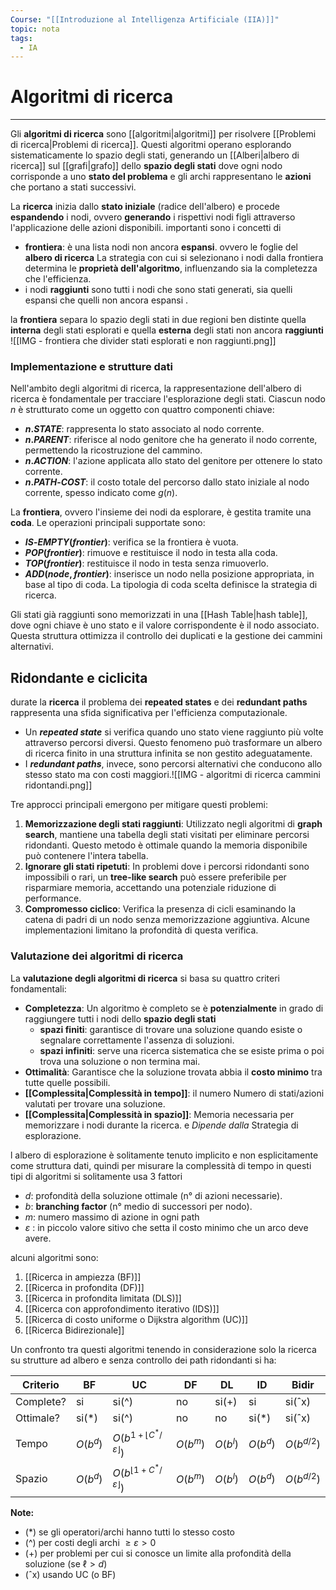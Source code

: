 ```yaml
---
Course: "[[Introduzione al Intelligenza Artificiale (IIA)]]"
topic: nota
tags:
  - IA
---
```


# Algoritmi di ricerca
---
Gli **algoritmi di ricerca** sono [[algoritmi|algoritmi]] per risolvere [[Problemi di ricerca|Problemi di ricerca]]. Questi algoritmi operano esplorando sistematicamente lo spazio degli stati, generando un [[Alberi|albero di ricerca]] sul [[grafi|grafo]] dello **spazio degli stati** dove ogni nodo corrisponde a uno **stato del problema** e gli archi rappresentano le **azioni** che portano a stati successivi. 

La **ricerca** inizia dallo **stato iniziale** (radice dell'albero) e procede **espandendo** i nodi, ovvero **generando** i rispettivi nodi figli attraverso l'applicazione delle azioni disponibili.
importanti sono i concetti di  
- **frontiera**: è una lista nodi non ancora **espansi**. ovvero le foglie del **albero di ricerca**  La strategia con cui si selezionano i nodi dalla frontiera determina le **proprietà dell'algoritmo**, influenzando sia la completezza che l'efficienza.
- i nodi **raggiunti** sono tutti i nodi che sono stati generati, sia quelli espansi che quelli non ancora espansi .

la **frontiera** separa lo spazio degli stati in due regioni ben distinte quella **interna** degli stati esplorati e quella **esterna** degli stati non ancora **raggiunti**
![[IMG - frontiera che divider stati esplorati e non raggiunti.png]]



### Implementazione e strutture dati
Nell'ambito degli algoritmi di ricerca, la rappresentazione dell'albero di ricerca è fondamentale per tracciare l'esplorazione degli stati. Ciascun nodo $n$ è strutturato come un oggetto con quattro componenti chiave:  
- **$n.STATE$**: rappresenta lo stato associato al nodo corrente.  
- **$n.PARENT$**: riferisce al nodo genitore che ha generato il nodo corrente, permettendo la ricostruzione del cammino.  
- **$n.ACTION$**: l'azione applicata allo stato del genitore per ottenere lo stato corrente.  
- **$n.PATH\text{-}COST$**: il costo totale del percorso dallo stato iniziale al nodo corrente, spesso indicato come $g(n)$.  

La **frontiera**, ovvero l'insieme dei nodi da esplorare, è gestita tramite una **coda**. Le operazioni principali supportate sono:  
- **$IS\text{-}EMPTY(frontier)$**: verifica se la frontiera è vuota.  
- **$POP(frontier)$**: rimuove e restituisce il nodo in testa alla coda.  
- **$TOP(frontier)$**: restituisce il nodo in testa senza rimuoverlo.  
- **$ADD(node, frontier)$**: inserisce un nodo nella posizione appropriata, in base al tipo di coda. 
La tipologia di coda scelta definisce la strategia di ricerca. 
  
Gli stati già raggiunti sono memorizzati in una [[Hash Table|hash table]], dove ogni chiave è uno stato e il valore corrispondente è il nodo associato. Questa struttura ottimizza il controllo dei duplicati e la gestione dei cammini alternativi. 


## Ridondante e ciclicita
durate la **ricerca** il problema dei **repeated states** e dei **redundant paths** rappresenta una sfida significativa per l'efficienza computazionale.

- Un ***repeated state*** si verifica quando uno stato viene raggiunto più volte attraverso percorsi diversi. Questo fenomeno può trasformare un albero di ricerca finito in una struttura infinita se non gestito adeguatamente.
- I ***redundant paths***, invece, sono percorsi alternativi che conducono allo stesso stato ma con costi maggiori.![[IMG - algoritmi di ricerca cammini ridontandi.png]]

Tre approcci principali emergono per mitigare questi problemi:  
1. **Memorizzazione degli stati raggiunti**: Utilizzato negli algoritmi di **graph search**, mantiene una tabella degli stati visitati per eliminare percorsi ridondanti. Questo metodo è ottimale quando la memoria disponibile può contenere l'intera tabella.
2. **Ignorare gli stati ripetuti**: In problemi dove i percorsi ridondanti sono impossibili o rari, un **tree-like search** può essere preferibile per risparmiare memoria, accettando una potenziale riduzione di performance.  
3. **Compromesso ciclico**: Verifica la presenza di cicli esaminando la catena di padri di un nodo senza memorizzazione aggiuntiva. Alcune implementazioni limitano la profondità di questa verifica.  


### Valutazione dei algoritmi di ricerca
La **valutazione degli algoritmi di ricerca** si basa su quattro criteri fondamentali:  

- **Completezza**:  Un algoritmo è completo se è __potenzialmente__ in grado di raggiungere tutti i nodi dello **spazio degli stati**  
	- **spazi finiti**: garantisce di trovare una soluzione quando esiste o segnalare correttamente l'assenza di soluzioni.
	- **spazi infiniti**: serve una ricerca sistematica che se esiste prima o poi trova una soluzione o non termina mai.
- **Ottimalità**:  Garantisce che la soluzione trovata abbia il **costo minimo** tra tutte quelle possibili.  
- **[[Complessita|Complessità in tempo]]**: il numero Numero di stati/azioni valutati per trovare una soluzione.  
- **[[Complessita|Complessità in spazio]]**:  Memoria necessaria per memorizzare i nodi durante la ricerca. e *Dipende dalla* Strategia di esplorazione.  


l albero di esplorazione è solitamente tenuto implicito e non esplicitamente come struttura dati, quindi per misurare la complessità di tempo in questi tipi di algoritmi si solitamente usa 3 fattori
- $d$: profondità della soluzione ottimale (n° di azioni necessarie).  
- $b$: **branching factor** (n° medio di successori per nodo).  
- $m$: numero massimo di azione in ogni path 
- $\varepsilon$ : in piccolo valore sitivo che setta il costo minimo che un arco deve avere.



alcuni algoritmi sono:
1. [[Ricerca in ampiezza (BF)]]
2. [[Ricerca in profondita (DF)]] 
3. [[Ricerca in profondita limitata (DLS)]] 
4. [[Ricerca con approfondimento iterativo (IDS)]] 
5. [[Ricerca di costo uniforme o Dijkstra algorithm (UC)]]
6. [[Ricerca Bidirezionale]]

Un confronto tra questi algoritmi tenendo in considerazione solo la ricerca su strutture ad albero e senza controllo dei path ridondanti si ha:

| Criterio  | BF       | UC                                        | DF       | DL       | ID       | Bidir        |
| --------- | -------- | ----------------------------------------- | -------- | -------- | -------- | ------------ |
| Complete? | si       | si(^)                                     | no       | si(+)    | si       | si(ˆx)       |
| Ottimale? | si(\*)   | si(^)                                     | no       | no       | si(\*)   | si(ˆx)       |
| Tempo     | $O(b^d)$ | $O(b^{1+\lfloor C^*/\varepsilon\rfloor})$ | $O(b^m)$ | $O(b^l)$ | $O(b^d)$ | $O(b^{d/2})$ |
| Spazio    | $O(b^d)$ | $O(b^{\lfloor1+C^*/\varepsilon \rfloor})$ | $O(b^m)$ | $O(b^l)$ | $O(b^d)$ | $O(b^{d/2})$ |

**Note:**  
- (\*) se gli operatori/archi hanno tutti lo stesso costo  
- (^) per costi degli archi $\geq  \varepsilon > 0$  
- (+) per problemi per cui si conosce un limite alla profondità della soluzione (se $\ell > d$)  
- (ˆx) usando UC (o BF)
